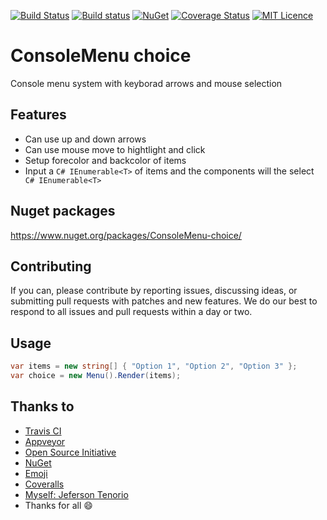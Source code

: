 [![Build Status](https://travis-ci.org/jefersonsv/ConsoleMenu.svg?branch=master)](https://travis-ci.org/jefersonsv/ConsoleMenu)
[![Build status](https://ci.appveyor.com/api/projects/status/69ittx88i9d94g6f?svg=true)](https://ci.appveyor.com/project/jefersonsv/consolemenu)
[![NuGet](https://img.shields.io/nuget/v/ConsoleMenu-choice.svg)](https://www.nuget.org/packages/ConsoleMenu-choice/)
[![Coverage Status](https://coveralls.io/repos/github/jefersonsv/ConsoleMenu/badge.svg?branch=master)](https://coveralls.io/github/jefersonsv/ConsoleMenu?branch=master)
[![MIT Licence](https://badges.frapsoft.com/os/mit/mit.svg?v=103)](https://opensource.org/licenses/mit-license.php)
# ConsoleMenu choice
Console menu system with keyborad arrows and mouse selection
## Features
* Can use up and down arrows
* Can use mouse move to hightlight and click
* Setup forecolor and backcolor of items
* Input a ``` C# IEnumerable<T>
  ``` of items and the components will the select ``` C# IEnumerable<T>```

## Nuget packages
https://www.nuget.org/packages/ConsoleMenu-choice/
## Contributing
If you can, please contribute by reporting issues, discussing ideas, or submitting pull requests with patches and new features. We do our best to respond to all issues and pull requests within a day or two.
## Usage
``` C#
var items = new string[] { "Option 1", "Option 2", "Option 3" };
var choice = new Menu().Render(items);
```
## Thanks to
- [Travis CI](https://travis-ci.org/)
- [Appveyor](https://www.appveyor.com/)
- [Open Source Initiative](https://opensource.org/)
- [NuGet](https://www.nuget.org)
- [Emoji](http://www.webpagefx.com/tools/emoji-cheat-sheet/)
- [Coveralls](https://coveralls.io)
- [Myself: Jeferson Tenorio](https://br.linkedin.com/in/jefersontenorio)
- Thanks for all :smile: